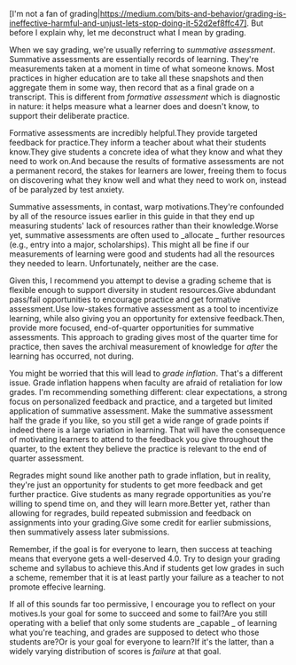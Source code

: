 [I'm not a fan of grading|https://medium.com/bits-and-behavior/grading-is-ineffective-harmful-and-unjust-lets-stop-doing-it-52d2ef8ffc47]. But before I explain why, let me deconstruct what I mean by grading.
 
When we say grading, we're usually referring to  *summative assessment*. Summative assessments are essentially records of learning. They're measurements taken at a moment in time of what someone knows. Most practices in higher education are to take all these snapshots and then aggregate them in some way, then record that as a final grade on a transcript. This is different from  *formative assessment* which is diagnostic in nature: it helps measure what a learner does and doesn't know, to support their deliberate practice.
 
Formative assessments are incredibly helpful.They provide targeted feedback for practice.They inform a teacher about what their students know.They give students a concrete idea of what they know and what they need to work on.And because the results of formative assessments are not a permanent record, the stakes for learners are lower, freeing them to focus on discovering what they know well and what they need to work on, instead of be paralyzed by test anxiety.

Summative assessments, in contast, warp motivations.They're confounded by all of the resource issues earlier in this guide in that they end up measuring students' lack of resources rather than their knowledge.Worse yet, summative assessments are often used to  _allocate _ further resources (e.g., entry into a major, scholarships). This might all be fine if our measurements of learning were good and students had all the resources they needed to learn. Unfortunately, neither are the case.

Given this, I recommend you attempt to devise a grading scheme that is flexible enough to support diversity in student resources.Give abdundant pass/fail opportunities to encourage practice and get formative assessment.Use low-stakes formative assessment as a tool to incentivize learning, while also giving you an opportunity for extensive feedback.Then, provide more focused, end-of-quarter opportunities for summative assessments. This approach to grading gives most of the quarter time for practice, then saves the archival measurement of knowledge for _after_ the learning has occurred, not during.

You might be worried that this will lead to  *grade inflation*. That's a different issue. Grade inflation happens when faculty are afraid of retaliation for low grades. I'm recommending something different: clear expectations, a strong focus on personalized feedback and practice, and a targeted but limited application of summative assessment. Make the summative assessment half the grade if you like, so you still get a wide range of grade points if indeed there is a large variation in learning. That will have the consequence of motivating learners to attend to the feedback you give throughout the quarter, to the extent they believe the practice is relevant to the end of quarter assessment.
 
Regrades might sound like another path to grade inflation, but in reality, they're just an opportunity for students to get more feedback and get further practice. Give students as many regrade opportunities as you're willing to spend time on, and they will learn more.Better yet, rather than allowing for regrades, build repeated submission and feedback on assignments into your grading.Give some credit for earlier submissions, then summatively assess later submissions.

Remember, if the goal is for everyone to learn, then success at teaching means that everyone gets a well-deserved 4.0. Try to design your grading scheme and syllabus to achieve this.And if students get low grades in such a scheme, remember that it is at least partly your failure as a teacher to not promote effecive learning.

If all of this sounds far too permissive, I encourage you to reflect on your motives.Is your goal for some to succeed and some to fail?Are you still operating with a belief that only some students are  _capable _ of learning what you're teaching, and grades are supposed to detect who those students are?Or is your goal for everyone to learn?If it's the latter, than a widely varying distribution of scores is  _failure_ at that goal.